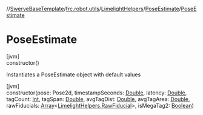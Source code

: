 //[SwerveBaseTemplate](../../../../index.md)/[frc.robot.utils](../../index.md)/[LimelightHelpers](../index.md)/[PoseEstimate](index.md)/[PoseEstimate](-pose-estimate.md)

# PoseEstimate

[jvm]\
constructor()

Instantiates a PoseEstimate object with default values

[jvm]\
constructor(pose: Pose2d, timestampSeconds: [Double](https://kotlinlang.org/api/latest/jvm/stdlib/kotlin/-double/index.html), latency: [Double](https://kotlinlang.org/api/latest/jvm/stdlib/kotlin/-double/index.html), tagCount: [Int](https://kotlinlang.org/api/latest/jvm/stdlib/kotlin/-int/index.html), tagSpan: [Double](https://kotlinlang.org/api/latest/jvm/stdlib/kotlin/-double/index.html), avgTagDist: [Double](https://kotlinlang.org/api/latest/jvm/stdlib/kotlin/-double/index.html), avgTagArea: [Double](https://kotlinlang.org/api/latest/jvm/stdlib/kotlin/-double/index.html), rawFiducials: [Array](https://kotlinlang.org/api/latest/jvm/stdlib/kotlin/-array/index.html)&lt;[LimelightHelpers.RawFiducial](../-raw-fiducial/index.md)&gt;, isMegaTag2: [Boolean](https://kotlinlang.org/api/latest/jvm/stdlib/kotlin/-boolean/index.html))
